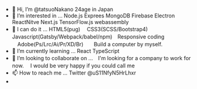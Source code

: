 - 👋 Hi, I’m @tatsuoNakano 24age in Japan
- 👀 I’m interested in ... Node.js Exprees MongoDB Firebase Electron ReactNitve Next.js TensorFlow.js webassembly
- 👋 I can do it ... HTML5(pug)　 CSS3(SCSS/Bootstrap4) Javascript(Gatsby/Webpack/babel/npm)　Responsive coding 　Adobe(Ps/Lrc/Ai/Pr/XD/Br)　　Build a computer by myself.
- 🌱 I’m currently learning ...  React TypeScript
- 💞️ I’m looking to collaborate on ...　I'm looking for a company to work for now.　
I would be very happy if you could call me
- 📫 How to reach me ... Twitter @uS11NfyN5HrLhxr
- 

<!---
tatsuoNakano/tatsuoNakano is a ✨ special ✨ repository because its `README.md` (this file) appears on your GitHub profile.
You can click the Preview link to take a look at your changes.
--->
